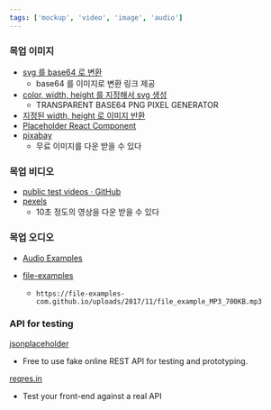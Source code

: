 ```yaml
---
tags: ['mockup', 'video', 'image', 'audio']
---
```


### 목업 이미지

-   [svg 를 base64 로 변환](https://base64.guru/converter/encode/image/svg)
    -   base64 를 이미지로 변환 링크 제공
-   [color, width, height 를 지정해서 svg 생성](https://png-pixel.com/)
    -   TRANSPARENT BASE64 PNG PIXEL GENERATOR
-   [지정된 width, height 로 이미지 반환](https://lorempixel.com/)
-   [Placeholder React Component](https://github.com/buildo/react-placeholder)
-   [pixabay](https://pixabay.com/ko/)
    -   무료 이미지를 다운 받을 수 있다

### 목업 비디오

-   [public test videos · GitHub](https://gist.github.com/jsturgis/3b19447b304616f18657)
-   [pexels](https://www.pexels.com/ko-kr/videos/)
    -   10초 정도의 영상을 다운 받을 수 있다

### 목업 오디오

-   [Audio Examples](https://www.soundhelix.com/audio-examples)

-   [file-examples](https://file-examples.com/index.php/sample-audio-files/sample-mp3-download/)
    -   `https://file-examples-com.github.io/uploads/2017/11/file_example_MP3_700KB.mp3`

### API for testing

[jsonplaceholder](https://jsonplaceholder.typicode.com/)

-   Free to use fake online REST API for testing and prototyping.

[reqres.in](https://reqres.in/)

-   Test your front-end against a real API
